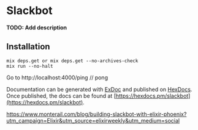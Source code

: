 # Slackbot

**TODO: Add description**

## Installation

```
mix deps.get or mix deps.get --no-archives-check
mix run --no-halt
```

Go to http://localhost:4000/ping // pong


<!-- If [available in Hex](https://hex.pm/docs/publish), the package can be installed
by adding `slackbot` to your list of dependencies in `mix.exs`:

```elixir
def deps do
  [
    {:slackbot, "~> 0.1.0"}
  ]
end
``` -->

Documentation can be generated with [ExDoc](https://github.com/elixir-lang/ex_doc)
and published on [HexDocs](https://hexdocs.pm). Once published, the docs can
be found at [https://hexdocs.pm/slackbot](https://hexdocs.pm/slackbot).

https://www.monterail.com/blog/building-slackbot-with-elixir-phoenix?utm_campaign=Elixir&utm_source=elixirweekly&utm_medium=social

